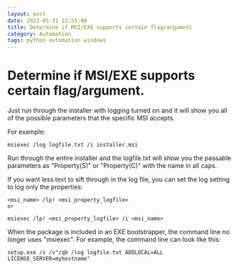 ```yaml
---
layout: post
date: 2023-05-31 12:55:00
title: Determine if MSI/EXE supports certain flag/argument
category: Automation 
tags: python automation windows
---
```


# Determine if MSI/EXE supports certain flag/argument.


Just run through the installer with logging turned on and it will show you all of the possible parameters that the specific MSI accepts.

For example:

```
msiexec /log logfile.txt /i installer.msi
```

Run through the entire installer and the logfile.txt will show you the passable parameters as "Property(S)" or "Property(C)" with the name in all caps.

If you want less text to sift through in the log file, you can set the log setting to log only the properties:

```
<msi_name> /lp! <msi_property_logfile>
or

msiexec /lp! <msi_property_logfile> /i <msi_name>
```

When the package is included in an EXE bootstrapper, the command line no longer uses "msiexec". For example, the command line can look like this:

```
setup.exe /s /v"/qb /log logfile.txt ADDLOCAL=ALL LICENSE_SERVER=myhostname"
```
